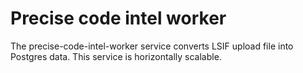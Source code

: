 # Precise code intel worker

The precise-code-intel-worker service converts LSIF upload file into Postgres data. This service is horizontally scalable.

